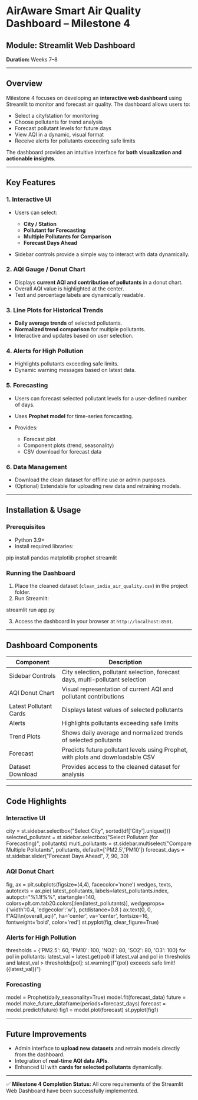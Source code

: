 # AirAware Smart Air Quality Dashboard – Milestone 4

## **Module:** Streamlit Web Dashboard

**Duration:** Weeks 7–8

---

## **Overview**

Milestone 4 focuses on developing an **interactive web dashboard** using Streamlit to monitor and forecast air quality. The dashboard allows users to:

* Select a city/station for monitoring
* Choose pollutants for trend analysis
* Forecast pollutant levels for future days
* View AQI in a dynamic, visual format
* Receive alerts for pollutants exceeding safe limits

The dashboard provides an intuitive interface for **both visualization and actionable insights**.

---

## **Key Features**

### **1. Interactive UI**

* Users can select:

  * **City / Station**
  * **Pollutant for Forecasting**
  * **Multiple Pollutants for Comparison**
  * **Forecast Days Ahead**
* Sidebar controls provide a simple way to interact with data dynamically.

### **2. AQI Gauge / Donut Chart**

* Displays **current AQI and contribution of pollutants** in a donut chart.
* Overall AQI value is highlighted at the center.
* Text and percentage labels are dynamically readable.

### **3. Line Plots for Historical Trends**

* **Daily average trends** of selected pollutants.
* **Normalized trend comparison** for multiple pollutants.
* Interactive and updates based on user selection.

### **4. Alerts for High Pollution**

* Highlights pollutants exceeding safe limits.
* Dynamic warning messages based on latest data.

### **5. Forecasting**

* Users can forecast selected pollutant levels for a user-defined number of days.
* Uses **Prophet model** for time-series forecasting.
* Provides:

  * Forecast plot
  * Component plots (trend, seasonality)
  * CSV download for forecast data

### **6. Data Management**

* Download the clean dataset for offline use or admin purposes.
* (Optional) Extendable for uploading new data and retraining models.

---

## **Installation & Usage**

### **Prerequisites**

* Python 3.9+
* Install required libraries:


pip install pandas matplotlib prophet streamlit


### **Running the Dashboard**

1. Place the cleaned dataset (`clean_india_air_quality.csv`) in the project folder.
2. Run Streamlit:


streamlit run app.py


3. Access the dashboard in your browser at `http://localhost:8501`.

---

## **Dashboard Components**

| Component              | Description                                                                     |
| ---------------------- | ------------------------------------------------------------------------------- |
| Sidebar Controls       | City selection, pollutant selection, forecast days, multi-pollutant selection   |
| AQI Donut Chart        | Visual representation of current AQI and pollutant contributions                |
| Latest Pollutant Cards | Displays latest values of selected pollutants                                   |
| Alerts                 | Highlights pollutants exceeding safe limits                                     |
| Trend Plots            | Shows daily average and normalized trends of selected pollutants                |
| Forecast               | Predicts future pollutant levels using Prophet, with plots and downloadable CSV |
| Dataset Download       | Provides access to the cleaned dataset for analysis                             |

---

## **Code Highlights**

### **Interactive UI**


city = st.sidebar.selectbox("Select City", sorted(df['City'].unique()))
selected_pollutant = st.sidebar.selectbox("Select Pollutant (for Forecasting)", pollutants)
multi_pollutants = st.sidebar.multiselect("Compare Multiple Pollutants", pollutants, default=['PM2.5','PM10'])
forecast_days = st.sidebar.slider("Forecast Days Ahead", 7, 90, 30)


### **AQI Donut Chart**


fig, ax = plt.subplots(figsize=(4,4), facecolor='none')
wedges, texts, autotexts = ax.pie(
    latest_pollutants, labels=latest_pollutants.index,
    autopct="%1.1f%%", startangle=140,
    colors=plt.cm.tab20.colors[:len(latest_pollutants)],
    wedgeprops={'width':0.4, 'edgecolor':'w'},
    pctdistance=0.8
)
ax.text(0, 0, f"AQI\n{overall_aqi}", ha='center', va='center',
        fontsize=16, fontweight='bold', color='red')
st.pyplot(fig, clear_figure=True)


### **Alerts for High Pollution**


thresholds = {'PM2.5': 60, 'PM10': 100, 'NO2': 80, 'SO2': 80, 'O3': 100}
for pol in pollutants:
    latest_val = latest.get(pol)
    if latest_val and pol in thresholds and latest_val > thresholds[pol]:
        st.warning(f"{pol} exceeds safe limit! ({latest_val})")


### **Forecasting**


model = Prophet(daily_seasonality=True)
model.fit(forecast_data)
future = model.make_future_dataframe(periods=forecast_days)
forecast = model.predict(future)
fig1 = model.plot(forecast)
st.pyplot(fig1)


---

## **Future Improvements**

* Admin interface to **upload new datasets** and retrain models directly from the dashboard.
* Integration of **real-time AQI data APIs**.
* Enhanced UI with **cards for selected pollutants** dynamically.

---

✅ **Milestone 4 Completion Status:**
All core requirements of the Streamlit Web Dashboard have been successfully implemented.
